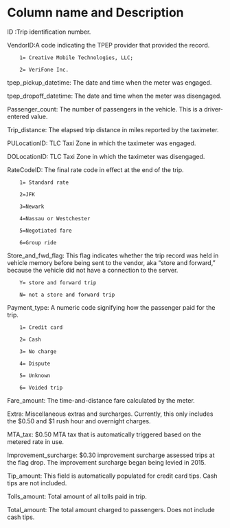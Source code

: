 
# Column name and Description

ID :Trip identification number.

VendorID:A code indicating the TPEP provider that provided the record.  

        1= Creative Mobile Technologies, LLC; 
        
        2= VeriFone Inc.

tpep_pickup_datetime: The date and time when the meter was engaged. 

tpep_dropoff_datetime: The date and time when the meter was disengaged. 

Passenger_count: The number of passengers in the vehicle. This is a driver-entered value.

Trip_distance: The elapsed trip distance in miles reported by the taximeter.

PULocationID: TLC Taxi Zone in which the taximeter was engaged.

DOLocationID: TLC Taxi Zone in which the taximeter was disengaged.

RateCodeID: The final rate code in effect at the end of the trip. 

        1= Standard rate 
        
        2=JFK 
        
        3=Newark 
        
        4=Nassau or Westchester 
        
        5=Negotiated fare 
        
        6=Group ride

Store_and_fwd_flag: This flag indicates whether the trip record was held in vehicle memory before being sent to the vendor, aka “store and forward,” because the vehicle did not have a connection to the server. 
        
        Y= store and forward trip 
        
        N= not a store and forward trip

Payment_type: A numeric code signifying how the passenger paid for the trip. 
        
        1= Credit card 
        
        2= Cash 
        
        3= No charge 
        
        4= Dispute 
        
        5= Unknown 
        
        6= Voided trip

Fare_amount: The time-and-distance fare calculated by the meter.

Extra: Miscellaneous extras and surcharges. Currently, this only includes the $0.50 and $1 rush hour and overnight charges.

MTA_tax: $0.50 MTA tax that is automatically triggered based on the metered rate in use.

Improvement_surcharge: $0.30 improvement surcharge assessed trips at the flag drop. The improvement surcharge began being levied in 2015.

Tip_amount: This field is automatically populated for credit card  tips. Cash tips are not included.

Tolls_amount: Total amount of all tolls paid in trip. 

Total_amount: The total amount charged to passengers. Does not include cash tips.